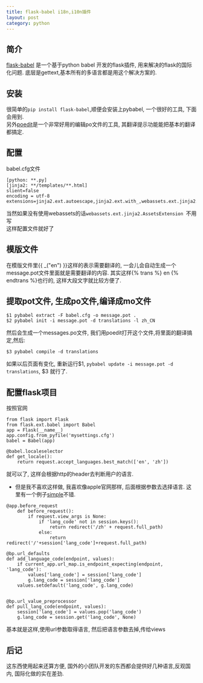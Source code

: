 ```yaml
--- 
title: flask-babel i18n,i10n插件
layout: post
category: python
---
```


## 简介
[flask-babel][1] 是一个基于python babel 开发的flask插件, 用来解决的flask的国际化问题. 底层是gettext,基本所有的多语言都是用这个解决方案的.

## 安装
很简单的`pip install flask-babel`,顺便会安装上pybabel, 一个很好的工具, 下面会用到.  
另外[poedit][2]是一个非常好用的编辑po文件的工具, 其翻译提示功能能把基本的翻译都搞定.

## 配置
babel.cfg文件

```
[python: **.py]
[jinja2: **/templates/**.html]
slient=false
encoding = utf-8
extensions=jinja2.ext.autoescape,jinja2.ext.with_,webassets.ext.jinja2.AssetsExtension
```
当然如果没有使用webassets的话`webassets.ext.jinja2.AssetsExtension
`不用写    
这样配置文件就好了

## 模版文件
在模版文件里\{\{ _("en") \}\}这样的表示需要翻译的, 一会儿会自动生成一个message.pot文件里面就是需要翻译的内容. 其实这样\{% trans %\} en \{% endtrans %\}也行的, 这样大段文字就比较方便了.

## 提取pot文件, 生成po文件,编译成mo文件

```
$1 pybabel extract -F babel.cfg -o message.pot .
$2 pybabel init -i message.pot -d translations -l zh_CN 
```
然后会生成一个messages.po文件, 我们用poedit打开这个文件,将里面的翻译搞定,然后:    

```
$3 pybabel compile -d translations
```

如果以后页面有变化, 重新运行$1, `pybabel update -i message.pot -d translations`, $3 就行了.

## 配置flask项目
按照官网

```
from flask import Flask
from flask.ext.babel import Babel
app = Flask(__name__)
app.config.from_pyfile('mysettings.cfg')
babel = Babel(app)

@babel.localeselector
def get_locale():
    return request.accept_languages.best_match(['en', 'zh'])
```
就可以了, 这样会根据http的header去判断用户的语言.

* 但是我不喜欢这样做, 我喜欢像apple官网那样, 后面根据参数去选择语言. 这里有一个例子[simple][3]不错.

```
@app.before_request
    def before_request():
        if request.view_args is None:
            if 'lang_code' not in session.keys():
                return redirect('/zh' + request.full_path)
            else:
                return redirect('/'+session['lang_code']+request.full_path)

@bp.url_defaults
def add_language_code(endpoint, values):
    if current_app.url_map.is_endpoint_expecting(endpoint, 'lang_code'):
        values['lang_code'] = session['lang_code']
        g.lang_code = session['lang_code']
    values.setdefault('lang_code', g.lang_code)


@bp.url_value_preprocessor
def pull_lang_code(endpoint, values):
    session['lang_code'] = values.pop('lang_code')
    g.lang_code = session.get('lang_code', None)                
```
基本就是这样,使用url参数取得语言, 然后把语言参数去掉,传给views

## 后记
这东西使用起来还算方便, 国外的小团队开发的东西都会提供好几种语言,反观国内, 国际化做的实在差劲.


[1]:http:https://pythonhosted.org/Flask-Babel/ "文档官网"
[2]:http://poedit.net/ "Poedit 官网"
[3]:https://github.com/shankararul/simple-babel "flask-babel 例子"